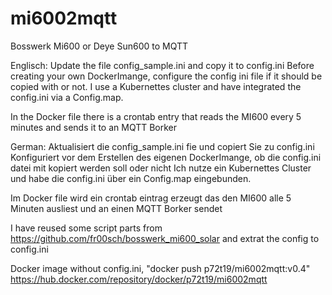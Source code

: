 # mi6002mqtt
Bosswerk Mi600 or Deye Sun600 to MQTT

Englisch:
Update the file config_sample.ini and copy it to config.ini
Before creating your own DockerImange, configure the config ini file if it should be copied with or not.
I use a Kubernettes cluster and have integrated the config.ini via a Config.map.

In the Docker file there is a crontab entry that reads the MI600 every 5 minutes and sends it to an MQTT Borker


German:
Aktualisiert die config_sample.ini fie und copiert Sie zu config.ini
Konfiguriert vor dem Erstellen des eigenen DockerImange, ob die config.ini datei mit kopiert werden soll oder nicht
Ich nutze ein Kubernettes Cluster und habe die config.ini über ein Config.map eingebunden.

Im Docker file wird ein crontab eintrag erzeugt das den MI600 alle 5 Minuten ausliest und an einen MQTT Borker sendet

I have reused some script parts from https://github.com/fr00sch/bosswerk_mi600_solar and extrat the config to config.ini

Docker image without config.ini, "docker push p72t19/mi6002mqtt:v0.4"
https://hub.docker.com/repository/docker/p72t19/mi6002mqtt


